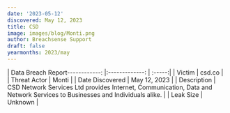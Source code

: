 ```yaml
---
date: '2023-05-12'
discovered: May 12, 2023
title: CSD
image: images/blog/Monti.png
author: Breachsense Support
draft: false
yearmonths: 2023/may
---
```


| Data Breach Report------------:     |:-------------:    | :-----:|
| Victim      | csd.co      | 
| Threat Actor      | Monti      | 
| Date Discovered      | May 12, 2023      | 
| Description      | CSD Network Services Ltd provides Internet, Communication, Data and Network Services to Businesses and Individuals alike.      | 
| Leak Size      | Unknown      | 

